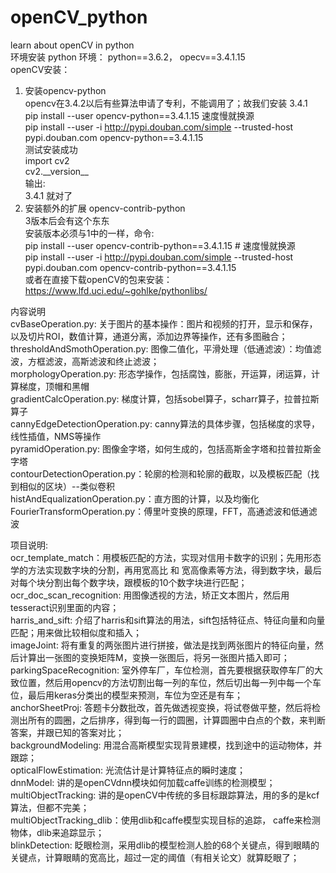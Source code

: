 # openCV_python
learn about openCV in python<br>
环境安装
python 环境： python\==3.6.2， opecv\==3.4.1.15<br>
openCV安装：<br>
1. 安装opencv-python<br>
    opencv在3.4.2以后有些算法申请了专利，不能调用了；故我们安装 3.4.1<br>
    pip install \--user opencv-python==3.4.1.15  速度慢就换源<br>
    pip install \--user -i http://pypi.douban.com/simple \--trusted-host pypi.douban.com opencv-python\==3.4.1.15<br>
    测试安装成功<br>
    import cv2<br>
    cv2.\_\_version\_\_<br>
    输出:<br>
    3.4.1  就对了<br>
2. 安装额外的扩展 opencv-contrib-python<br>
    3版本后会有这个东东<br>
    安装版本必须与1中的一样，命令:<br>
    pip install --user opencv-contrib-python==3.4.1.15 # 速度慢就换源<br>
    pip install --user -i http://pypi.douban.com/simple --trusted-host pypi.douban.com opencv-contrib-python==3.4.1.15<br>
或者在直接下载openCV的包来安装：https://www.lfd.uci.edu/~gohlke/pythonlibs/<br>


内容说明<br>
    cvBaseOperation.py: 关于图片的基本操作：图片和视频的打开，显示和保存，以及切片ROI，数值计算，通道分离，添加边界等操作，还有多图融合；<br>
    thresholdAndSmothOperation.py: 图像二值化，平滑处理（低通滤波）：均值滤波，方框滤波，高斯滤波和终止滤波；<br>
    morphologyOperation.py: 形态学操作，包括腐蚀，膨胀，开运算，闭运算，计算梯度，顶帽和黑帽<br>
    gradientCalcOperation.py: 梯度计算，包括sobel算子，scharr算子，拉普拉斯算子<br>
    cannyEdgeDetectionOperation.py: canny算法的具体步骤，包括梯度的求导，线性插值，NMS等操作<br>
    pyramidOperation.py: 图像金字塔，如何生成的，包括高斯金字塔和拉普拉斯金字塔<br>
    contourDetectionOperation.py：轮廓的检测和轮廓的截取，以及模板匹配（找到相似的区块）--类似卷积<br>
    histAndEqualizationOperation.py：直方图的计算，以及均衡化<br>
    FourierTransformOperation.py：傅里叶变换的原理，FFT，高通滤波和低通滤波<br>


项目说明:<br>
    ocr_template_match：用模板匹配的方法，实现对信用卡数字的识别；先用形态学的方法实现数字块的分割，再用宽高比 和 宽高像素等方法，得到数字块，最后对每个块分割出每个数字块，跟模板的10个数字块进行匹配；<br>
    ocr_doc_scan_recognition: 用图像透视的方法，矫正文本图片，然后用tesseract识别里面的内容；<br>
    harris_and_sift: 介绍了harris和sift算法的用法，sift包括特征点、特征向量和向量匹配；用来做比较相似度和插入；<br>
    imageJoint: 将有重复的两张图片进行拼接，做法是找到两张图片的特征向量，然后计算出一张图的变换矩阵M，变换一张图后，将另一张图片插入即可；<br>
    parkingSpaceRecognition: 室外停车厂，车位检测，首先要根据获取停车厂的大致位置，然后用opencv的方法切割出每一列的车位，然后切出每一列中每一个车位，最后用keras分类出的模型来预测，车位为空还是有车；<br>
    anchorSheetProj: 答题卡分数批改，首先做透视变换，将试卷做平整，然后将检测出所有的圆圈，之后排序，得到每一行的圆圈，计算圆圈中白点的个数，来判断答案，并跟已知的答案对比；<br>
    backgroundModeling: 用混合高斯模型实现背景建模，找到途中的运动物体，并跟踪；<br>
    opticalFlowEstimation: 光流估计是计算特征点的瞬时速度；<br>
    dnnModel: 讲的是openCVdnn模块如何加载caffe训练的检测模型；<br>
    multiObjectTracking: 讲的是openCV中传统的多目标跟踪算法，用的多的是kcf算法，但都不完美；<br>
    multiObjectTracking_dlib：使用dlib和caffe模型实现目标的追踪， caffe来检测物体，dlib来追踪显示；<br>
    blinkDetection: 眨眼检测，采用dlib的模型检测人脸的68个关键点，得到眼睛的关键点，计算眼睛的宽高比，超过一定的阈值（有相关论文）就算眨眼了；<br>
